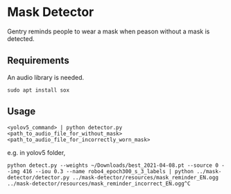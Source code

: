 # Mask Detector
Gentry reminds people to wear a mask when peason without a mask is detected.

## Requirements
An audio library is needed.
```
sudo apt install sox
```

## Usage

```
<yolov5_command> | python detector.py <path_to_audio_file_for_without_mask> <path_to_audio_file_for_incorrectly_worn_mask>
```

e.g. in yolov5 folder,
```
python detect.py --weights ~/Downloads/best_2021-04-08.pt --source 0 --img 416 --iou 0.3 --name robo4_epoch300_s_3_labels | python ../mask-detector/detector.py ../mask-detector/resources/mask_reminder_EN.ogg ../mask-detector/resources/mask_reminder_incorrect_EN.ogg^C

```